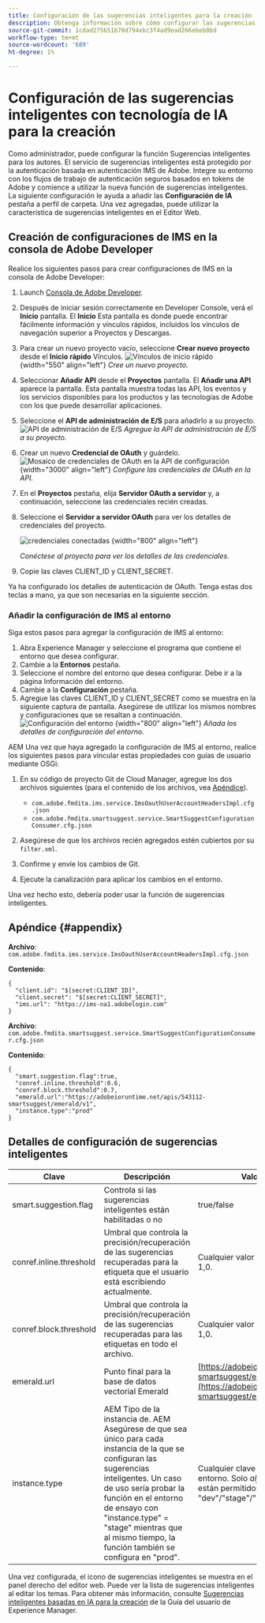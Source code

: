 ```yaml
---
title: Configuración de las sugerencias inteligentes para la creación
description: Obtenga información sobre cómo configurar las sugerencias inteligentes para la creación
source-git-commit: 1cdad275651b78d794ebc3f4ad9ead266ebeb0bd
workflow-type: tm+mt
source-wordcount: '689'
ht-degree: 1%

---
```


# Configuración de las sugerencias inteligentes con tecnología de IA para la creación

Como administrador, puede configurar la función Sugerencias inteligentes para los autores. El servicio de sugerencias inteligentes está protegido por la autenticación basada en autenticación IMS de Adobe. Integre su entorno con los flujos de trabajo de autenticación seguros basados en tokens de Adobe y comience a utilizar la nueva función de sugerencias inteligentes. La siguiente configuración le ayuda a añadir las **Configuración de IA** pestaña a perfil de carpeta. Una vez agregadas, puede utilizar la característica de sugerencias inteligentes en el Editor Web.

## Creación de configuraciones de IMS en la consola de Adobe Developer

Realice los siguientes pasos para crear configuraciones de IMS en la consola de Adobe Developer:
1. Launch [Consola de Adobe Developer](https://developer.adobe.com/console).
1. Después de iniciar sesión correctamente en Developer Console, verá el **Inicio** pantalla. El **Inicio** Esta pantalla es donde puede encontrar fácilmente información y vínculos rápidos, incluidos los vínculos de navegación superior a Proyectos y Descargas.
1. Para crear un nuevo proyecto vacío, seleccione  **Crear nuevo proyecto** desde el  **Inicio rápido** Vínculos.
   ![Vínculos de inicio rápido](assets/conf-ss-quick-start.png) {width="550" align="left"}
   *Cree un nuevo proyecto.*

1. Seleccionar  **Añadir API**  desde el  **Proyectos** pantalla.  El **Añadir una API** aparece la pantalla. Esta pantalla muestra todas las API, los eventos y los servicios disponibles para los productos y las tecnologías de Adobe con los que puede desarrollar aplicaciones.

1. Seleccione el **API de administración de E/S** para añadirlo a su proyecto.
   ![API de administración de E/S](assets/confi-ss-io-management.png)
   *Agregue la API de administración de E/S a su proyecto.*

1. Crear un nuevo **Credencial de OAuth** y guárdelo.
   ![Mosaico de credenciales de OAuth en la API de configuración](assets/conf-ss-OAuth-credential.png) {width="3000" align="left"}
   *Configure las credenciales de OAuth en la API.*

1. En el  **Proyectos** pestaña, elija **Servidor OAuth a servidor** y, a continuación, seleccione las credenciales recién creadas.

1. Seleccione el **Servidor a servidor OAuth** para ver los detalles de credenciales del proyecto.

   ![credenciales conectadas](assets/conf-ss-connected-credentials.png) {width="800" align="left"}

   *Conéctese al proyecto para ver los detalles de las credenciales.*
1. Copie las claves CLIENT_ID y CLIENT_SECRET.

Ya ha configurado los detalles de autenticación de OAuth. Tenga estas dos teclas a mano, ya que son necesarias en la siguiente sección.

### Añadir la configuración de IMS al entorno

Siga estos pasos para agregar la configuración de IMS al entorno:

1. Abra Experience Manager y seleccione el programa que contiene el entorno que desea configurar.
1. Cambie a la **Entornos** pestaña.
1. Seleccione el nombre del entorno que desea configurar. Debe ir a la página Información del entorno.
1. Cambie a la **Configuración** pestaña.
1. Agregue las claves CLIENT_ID y CLIENT_SECRET como se muestra en la siguiente captura de pantalla. Asegúrese de utilizar los mismos nombres y configuraciones que se resaltan a continuación.
   ![Configuración del entorno](assets/conf-ss-environment.png) {width="800" align="left"}
   *Añada los detalles de configuración del entorno.*




AEM Una vez que haya agregado la configuración de IMS al entorno, realice los siguientes pasos para vincular estas propiedades con guías de usuario mediante OSGi:

1. En su código de proyecto Git de Cloud Manager, agregue los dos archivos siguientes (para el contenido de los archivos, vea [Apéndice](#appendix)).

   * `com.adobe.fmdita.ims.service.ImsOauthUserAccountHeadersImpl.cfg.json`
   * `com.adobe.fmdita.smartsuggest.service.SmartSuggestConfigurationConsumer.cfg.json`
1. Asegúrese de que los archivos recién agregados estén cubiertos por su `filter.xml`.
1. Confirme y envíe los cambios de Git.
1. Ejecute la canalización para aplicar los cambios en el entorno.

Una vez hecho esto, debería poder usar la función de sugerencias inteligentes.



## Apéndice {#appendix}

**Archivo**:
`com.adobe.fmdita.ims.service.ImsOauthUserAccountHeadersImpl.cfg.json`

**Contenido**:

```
{
  "client.id": "$[secret:CLIENT_ID]",
  "client.secret": "$[secret:CLIENT_SECRET]",
  "ims.url": "https://ims-na1.adobelogin.com"
}
```

**Archivo**: `com.adobe.fmdita.smartsuggest.service.SmartSuggestConfigurationConsumer.cfg.json`

**Contenido**:

```
{
  "smart.suggestion.flag":true,
  "conref.inline.threshold":0.6,
  "conref.block.threshold":0.7,
  "emerald.url":"https://adobeioruntime.net/apis/543112-smartsuggest/emerald/v1",
  "instance.type":"prod"
}
```

## Detalles de configuración de sugerencias inteligentes

| Clave | Descripción | Valores permitidos | Valor predeterminado |
|---|---|---|---|
| smart.suggestion.flag | Controla si las sugerencias inteligentes están habilitadas o no | true/false | false |
| conref.inline.threshold | Umbral que controla la precisión/recuperación de las sugerencias recuperadas para la etiqueta que el usuario está escribiendo actualmente. | Cualquier valor comprendido entre -1,0 y 1,0. | 0,6 |
| conref.block.threshold | Umbral que controla la precisión/recuperación de las sugerencias recuperadas para las etiquetas en todo el archivo. | Cualquier valor comprendido entre -1,0 y 1,0. | 0,7 |
| emerald.url | Punto final para la base de datos vectorial Emerald | [https://adobeioruntime.net/apis/543112-smartsuggest/emerald/v1](https://adobeioruntime.net/apis/543112-smartsuggest/emerald/v1) | [https://adobeioruntime.net/apis/543112-smartsuggest/emerald/v1](https://adobeioruntime.net/apis/543112-smartsuggest/emerald/v1) |
| instance.type | AEM Tipo de la instancia de. AEM Asegúrese de que sea único para cada instancia de la que se configuran las sugerencias inteligentes. Un caso de uso sería probar la función en el entorno de ensayo con &quot;instance.type&quot; = &quot;stage&quot; mientras que al mismo tiempo, la función también se configura en &quot;prod&quot;. | Cualquier clave única que identifique el entorno. Solo *alfanumérico* Los valores de están permitidos. &quot;dev&quot;/&quot;stage&quot;/&quot;prod&quot;/&quot;test1&quot;/&quot;stage2&quot; | &quot;prod&quot; |

Una vez configurada, el icono de sugerencias inteligentes se muestra en el panel derecho del editor web. Puede ver la lista de sugerencias inteligentes al editar los temas. Para obtener más información, consulte [Sugerencias inteligentes basadas en IA para la creación](../user-guide/authoring-ai-based-smart-suggestions.md) de la Guía del usuario de Experience Manager.
